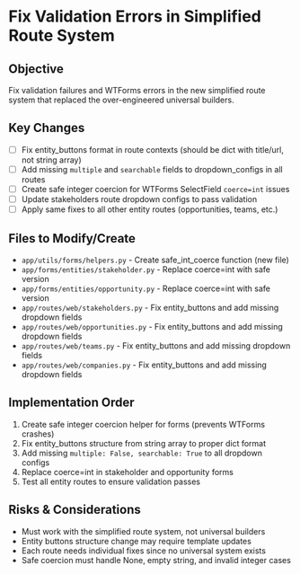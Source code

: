 # Fix Validation Errors in Simplified Route System

## Objective
Fix validation failures and WTForms errors in the new simplified route system that replaced the over-engineered universal builders.

## Key Changes
- [ ] Fix entity_buttons format in route contexts (should be dict with title/url, not string array)
- [ ] Add missing `multiple` and `searchable` fields to dropdown_configs in all routes
- [ ] Create safe integer coercion for WTForms SelectField `coerce=int` issues
- [ ] Update stakeholders route dropdown configs to pass validation
- [ ] Apply same fixes to all other entity routes (opportunities, teams, etc.)

## Files to Modify/Create
- `app/utils/forms/helpers.py` - Create safe_int_coerce function (new file)
- `app/forms/entities/stakeholder.py` - Replace coerce=int with safe version
- `app/forms/entities/opportunity.py` - Replace coerce=int with safe version
- `app/routes/web/stakeholders.py` - Fix entity_buttons and add missing dropdown fields
- `app/routes/web/opportunities.py` - Fix entity_buttons and add missing dropdown fields
- `app/routes/web/teams.py` - Fix entity_buttons and add missing dropdown fields
- `app/routes/web/companies.py` - Fix entity_buttons and add missing dropdown fields

## Implementation Order
1. Create safe integer coercion helper for forms (prevents WTForms crashes)
2. Fix entity_buttons structure from string array to proper dict format
3. Add missing `multiple: False, searchable: True` to all dropdown configs
4. Replace coerce=int in stakeholder and opportunity forms
5. Test all entity routes to ensure validation passes

## Risks & Considerations
- Must work with the simplified route system, not universal builders
- Entity buttons structure change may require template updates
- Each route needs individual fixes since no universal system exists
- Safe coercion must handle None, empty string, and invalid integer cases